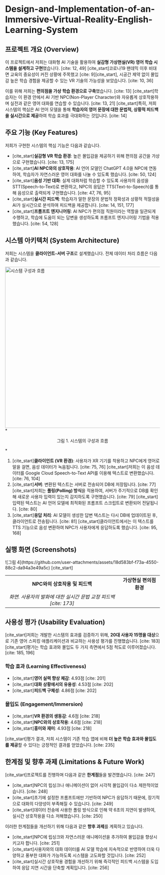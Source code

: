 # Design-and-Implementation-of-an-Immersive-Virtual-Reality-English-Learning-System

## 프로젝트 개요 (Overview)

이 프로젝트에서 저희는 대화형 AI 기술을 활용하여 **실감형 가상현실(VR) 영어 학습 시스템을 설계하고 구현**했습니다. [cite: 12, 49] [cite_start]코로나19 팬데믹 이후 비대면 교육의 중요성이 커진 상황에 주목했고 [cite: 9][cite_start], 시공간 제약 없이 몰입감 높은 학습 경험을 제공할 수 있는 VR 기술의 가능성을 보았습니다. [cite: 10, 36]

이를 위해 저희는 **편의점을 가상 학습 환경으로 구축**했습니다. [cite: 13] [cite_start]학습자는 이 환경 안에서 AI 기반 NPC(Non-Player Character)와 자유롭게 상호작용하며 실전과 같은 영어 대화를 연습할 수 있습니다. [cite: 13, 21] [cite_start]특히, 저희 시스템의 핵심은 AI 언어 모델을 통해 **학습자의 영어 문장에 대한 문법적, 상황적 피드백을 실시간으로 제공**하여 학습 효과를 극대화하는 것입니다. [cite: 14]

## 주요 기능 (Key Features)

저희가 구현한 시스템의 핵심 기능은 다음과 같습니다.

* [cite_start]**실감형 VR 학습 환경**: 높은 몰입감을 제공하기 위해 편의점 공간을 가상으로 구현했습니다. [cite: 13, 175]
* [cite_start]**AI NPC와의 상호작용**: AI 언어 모델인 ChatGPT 4.0을 NPC에 연동하여, 학습자가 자연스러운 영어 대화를 나눌 수 있도록 했습니다. [cite: 50, 124]
* [cite_start]**음성 기반 대화**: 실제 대화처럼 학습할 수 있도록 사용자의 음성을 STT(Speech-to-Text)로 변환하고, NPC의 응답은 TTS(Text-to-Speech)를 통해 음성으로 출력되게 구현했습니다. [cite: 47, 76, 95]
* [cite_start]**실시간 피드백**: 학습자가 말한 문장의 문법적 정확성과 상황적 적절성을 AI가 실시간으로 분석하여 피드백을 제공합니다. [cite: 14, 151, 177]
* [cite_start]**프롬프트 엔지니어링**: AI NPC가 편의점 직원이라는 역할을 일관되게 수행하고, 학습에 도움이 되는 답변을 생성하도록 프롬프트 엔지니어링 기법을 적용했습니다. [cite: 54, 128]

## 시스템 아키텍처 (System Architecture)

저희는 시스템을 **클라이언트-서버 구조**로 설계했습니다. 전체 데이터 처리 흐름은 다음과 같습니다.

<img width="1447" height="524" alt="시스템 구성과 흐름" src="https://github.com/user-attachments/assets/c8a34f07-26d9-412b-b20a-bc83d99ef064" />
*<p align="center">그림 1. 시스템의 구성과 흐름</p>*

1.  [cite_start]**클라이언트 (VR 환경)**: 사용자가 XR 기기를 착용하고 NPC에게 영어로 말을 걸면, 음성 데이터가 녹음됩니다. [cite: 75, 76] [cite_start]저희는 이 음성 데이터를 Google Cloud Speech-to-Text API를 이용해 텍스트로 변환했습니다. [cite: 76, 104]
2.  [cite_start]**서버**: 변환된 텍스트는 서버로 전송되어 DB에 저장됩니다. [cite: 77] [cite_start]저희는 **폴링(Polling) 방식**을 적용하여, 서버가 주기적으로 DB를 확인해 새로운 사용자 입력이 있는지 감지하도록 구현했습니다. [cite: 79] [cite_start]입력된 텍스트는 AI 언어 모델에 최적화된 프롬프트 스크립트로 변환되어 전달됩니다. [cite: 80]
3.  [cite_start]**응답 처리**: AI 모델이 생성한 답변 텍스트는 다시 DB에 업데이트된 후, 클라이언트로 전송됩니다. [cite: 81] [cite_start]클라이언트에서는 이 텍스트를 TTS 기능으로 음성 변환하여 NPC가 사용자에게 응답하도록 했습니다. [cite: 95, 168]

## 실행 화면 (Screenshots)

<table>
  <tr>
    <td align="center"><b>NPC와의 상호작용 및 피드백</b></td>
    <td align="center"><b>가상현실 편의점 환경</b></td>
  </tr>
  <tr>
    ![그림 4](https://github.com/user-attachments/assets/18d583bf-f73a-4550-88c2-da94a3e49a5c)
  </tr>
  <tr>
    [cite_start]<td align="center"><em>화면. 사용자의 발화에 대한 실시간 문법 교정 피드백 [cite: 173]</em></td>
  </tr>
</table>

## 사용성 평가 (Usability Evaluation)

[cite_start]저희는 개발한 시스템의 효과를 검증하기 위해, **20대 사용자 15명을 대상**으로 기존 영어 스피킹 애플리케이션과 비교하는 사용성 평가를 진행했습니다. [cite: 183] [cite_start]평가는 학습 효과와 몰입도 두 가지 측면에서 5점 척도로 이루어졌습니다. [cite: 185, 196]

### 학습 효과 (Learning Effectiveness)

* [cite_start]**영어 실력 향상 체감**: 4.93점 [cite: 201]
* [cite_start]**대화 상황에서의 유용성**: 4.53점 [cite: 202]
* [cite_start]**피드백 구체성**: 4.86점 [cite: 202]

### 몰입도 (Engagement/Immersion)

* [cite_start]**VR 환경의 생동감**: 4.6점 [cite: 218]
* [cite_start]**NPC와의 상호작용**: 4.6점 [cite: 218]
* [cite_start]**흥미와 재미**: 4.93점 [cite: 218]

[cite_start]평가 결과, 저희 시스템이 기존 학습 앱에 비해 **더 높은 학습 효과와 몰입도를 제공**할 수 있다는 긍정적인 결과를 얻었습니다. [cite: 235]

## 한계점 및 향후 과제 (Limitations & Future Work)

[cite_start]프로젝트를 진행하며 다음과 같은 **한계점**들을 발견했습니다. [cite: 247]

* [cite_start]NPC의 립싱크나 애니메이션이 없어 시각적 몰입감이 다소 제한적이었습니다. [cite: 248]
* [cite_start]초기에 설정한 프롬프트에만 기반하여 NPC가 응답하기 때문에, 장기적으로 대화의 다양성이 부족해질 수 있습니다. [cite: 249]
* [cite_start]데이터 전송에 사용한 폴링 방식으로 인해 약 6초의 지연이 발생하여, 실시간 상호작용을 다소 저해했습니다. [cite: 250]

이러한 한계점들을 개선하기 위해 다음과 같은 **향후 과제**를 계획하고 있습니다.

* [cite_start]NPC에 립싱크와 자연스러운 애니메이션을 추가하여 몰입감을 향상시키고자 합니다. [cite: 251]
* [cite_start]사용자와의 대화 데이터를 AI 모델 학습에 지속적으로 반영하여 더욱 다양하고 풍부한 대화가 가능하도록 시스템을 고도화할 것입니다. [cite: 252]
* [cite_start]실시간 상호작용 경험을 개선하기 위해 즉각적인 피드백 시스템을 도입하여 응답 지연 시간을 단축할 계획입니다. [cite: 256]
